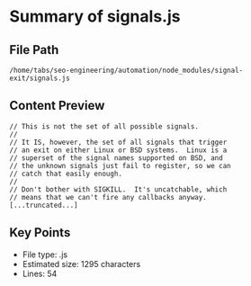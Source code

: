 # Summary of signals.js
  
## File Path
`/home/tabs/seo-engineering/automation/node_modules/signal-exit/signals.js`

## Content Preview
```
// This is not the set of all possible signals.
//
// It IS, however, the set of all signals that trigger
// an exit on either Linux or BSD systems.  Linux is a
// superset of the signal names supported on BSD, and
// the unknown signals just fail to register, so we can
// catch that easily enough.
//
// Don't bother with SIGKILL.  It's uncatchable, which
// means that we can't fire any callbacks anyway.
[...truncated...]
```

## Key Points
- File type: .js
- Estimated size: 1295 characters
- Lines: 54
